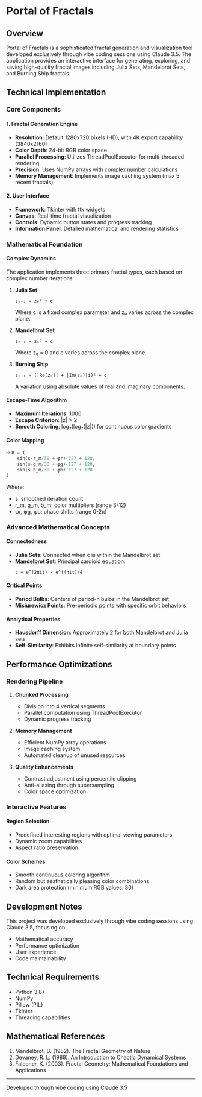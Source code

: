 # Portal of Fractals

## Overview
Portal of Fractals is a sophisticated fractal generation and visualization tool developed exclusively through vibe coding sessions using Claude 3.5. The application provides an interactive interface for generating, exploring, and saving high-quality fractal images including Julia Sets, Mandelbrot Sets, and Burning Ship fractals.

## Technical Implementation

### Core Components

#### 1. Fractal Generation Engine
- **Resolution**: Default 1280x720 pixels (HD), with 4K export capability (3840x2160)
- **Color Depth**: 24-bit RGB color space
- **Parallel Processing**: Utilizes ThreadPoolExecutor for multi-threaded rendering
- **Precision**: Uses NumPy arrays with complex number calculations
- **Memory Management**: Implements image caching system (max 5 recent fractals)

#### 2. User Interface
- **Framework**: Tkinter with ttk widgets
- **Canvas**: Real-time fractal visualization
- **Controls**: Dynamic button states and progress tracking
- **Information Panel**: Detailed mathematical and rendering statistics

### Mathematical Foundation

#### Complex Dynamics
The application implements three primary fractal types, each based on complex number iterations:

1. **Julia Set**
   ```
   zₙ₊₁ = zₙ² + c
   ```
   Where c is a fixed complex parameter and z₀ varies across the complex plane.

2. **Mandelbrot Set**
   ```
   zₙ₊₁ = zₙ² + c
   ```
   Where z₀ = 0 and c varies across the complex plane.

3. **Burning Ship**
   ```
   zₙ₊₁ = (|Re(zₙ)| + |Im(zₙ)|i)² + c
   ```
   A variation using absolute values of real and imaginary components.

#### Escape-Time Algorithm
- **Maximum Iterations**: 1000
- **Escape Criterion**: |z| > 2
- **Smooth Coloring**: log₂(log₂(|z|)) for continuous color gradients

#### Color Mapping
```python
RGB = (
    sin(s·r_m/30 + φr)·127 + 128,
    sin(s·g_m/30 + φg)·127 + 128,
    sin(s·b_m/30 + φb)·127 + 128
)
```
Where:
- s: smoothed iteration count
- r_m, g_m, b_m: color multipliers (range 3-12)
- φr, φg, φb: phase shifts (range 0-2π)

### Advanced Mathematical Concepts

#### Connectedness
- **Julia Sets**: Connected when c is within the Mandelbrot set
- **Mandelbrot Set**: Principal cardioid equation:
  ```
  c = e^(2πit) - e^(4πit)/4
  ```

#### Critical Points
- **Period Bulbs**: Centers of period-n bulbs in the Mandelbrot set
- **Misiurewicz Points**: Pre-periodic points with specific orbit behaviors

#### Analytical Properties
- **Hausdorff Dimension**: Approximately 2 for both Mandelbrot and Julia sets
- **Self-Similarity**: Exhibits infinite self-similarity at boundary points

## Performance Optimizations

### Rendering Pipeline
1. **Chunked Processing**
   - Division into 4 vertical segments
   - Parallel computation using ThreadPoolExecutor
   - Dynamic progress tracking

2. **Memory Management**
   - Efficient NumPy array operations
   - Image caching system
   - Automated cleanup of unused resources

3. **Quality Enhancements**
   - Contrast adjustment using percentile clipping
   - Anti-aliasing through supersampling
   - Color space optimization

### Interactive Features

#### Region Selection
- Predefined interesting regions with optimal viewing parameters
- Dynamic zoom capabilities
- Aspect ratio preservation

#### Color Schemes
- Smooth continuous coloring algorithm
- Random but aesthetically pleasing color combinations
- Dark area protection (minimum RGB values: 30)

## Development Notes

This project was developed exclusively through vibe coding sessions using Claude 3.5, focusing on:
- Mathematical accuracy
- Performance optimization
- User experience
- Code maintainability

## Technical Requirements
- Python 3.8+
- NumPy
- Pillow (PIL)
- Tkinter
- Threading capabilities

## Mathematical References
1. Mandelbrot, B. (1982). The Fractal Geometry of Nature
2. Devaney, R. L. (1989). An Introduction to Chaotic Dynamical Systems
3. Falconer, K. (2003). Fractal Geometry: Mathematical Foundations and Applications

---

Developed through vibe coding using Claude 3.5
